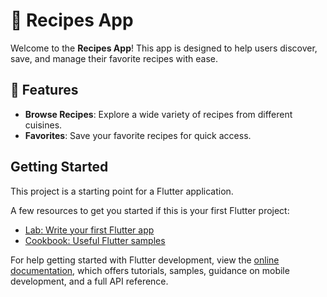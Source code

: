 # 🍲 Recipes App

Welcome to the **Recipes App**! This app is designed to help users discover, save, and manage their favorite recipes with ease.

## 📱 Features

- **Browse Recipes**: Explore a wide variety of recipes from different cuisines.
- **Favorites**: Save your favorite recipes for quick access.


## Getting Started

This project is a starting point for a Flutter application.

A few resources to get you started if this is your first Flutter project:

- [Lab: Write your first Flutter app](https://docs.flutter.dev/get-started/codelab)
- [Cookbook: Useful Flutter samples](https://docs.flutter.dev/cookbook)

For help getting started with Flutter development, view the
[online documentation](https://docs.flutter.dev/), which offers tutorials,
samples, guidance on mobile development, and a full API reference.

